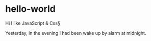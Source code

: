# hello-world

Hi I like JavaScript & Css§

Yesterday, in the evening I had been wake up by alarm at midnight.
